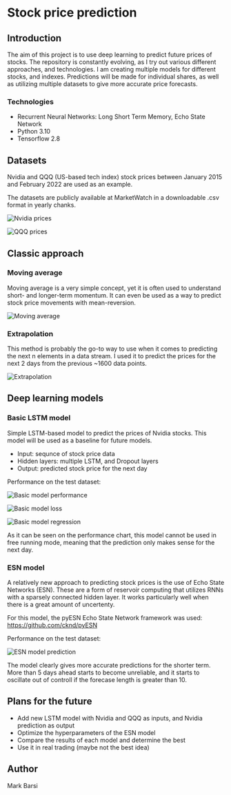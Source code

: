 # Stock price prediction

## Introduction

The aim of this project is to use deep learning to predict future prices of stocks. The repository is constantly evolving, as I try out various different approaches, and technologies. I am creating multiple models for different stocks, and indexes. Predictions will be made for individual shares, as well as utilizing multiple datasets to give more accurate price forecasts.

### Technologies

- Recurrent Neural Networks: Long Short Term Memory, Echo State Network
- Python 3.10
- Tensorflow 2.8

## Datasets

Nvidia and QQQ (US-based tech index) stock prices between January 2015 and February 2022 are used as an example.

The datasets are publicly available at MarketWatch in a downloadable .csv format in yearly chanks. 

![Nvidia prices](images/Nvidia-prices.png)

![QQQ prices](images/QQQ-prices.png)

## Classic approach

### Moving average

Moving average is a very simple concept, yet it is often used to understand short- and longer-term momentum. It can even be used as a way to predict stock price movements with mean-reversion.

![Moving average](images/Moving-averages.png)

### Extrapolation

This method is probably the go-to way to use when it comes to predicting the next n elements in a data stream. I used it to predict the prices for the next 2 days from the previous ~1600 data points.

![Extrapolation](images/2-day-extrapolation.png)

## Deep learning models

### Basic LSTM model

Simple LSTM-based model to predict the prices of Nvidia stocks. This model will be used as a baseline for future models.

- Input: sequnce of stock price data
- Hidden layers: multiple LSTM, and Dropout layers
- Output: predicted stock price for the next day

Performance on the test dataset:

![Basic model performance](images/Basic-model-prediction.png)

![Basic model loss](images/Basic-model-loss.png)

![Basic model regression](images/Basic-model-regression-plot.png)

As it can be seen on the performance chart, this model cannot be used in free running mode, meaning that the prediction only makes sense for the next day.

### ESN model

A relatively new approach to predicting stock prices is the use of Echo State Networks (ESN). These are a form of reservoir computing that utilizes RNNs with a sparsely connected hidden layer. It works particularly well when there is a great amount of uncertenty.

For this model, the pyESN Echo State Network framework was used: https://github.com/cknd/pyESN

Performance on the test dataset:

![ESN model prediction](images/ESN-model-prediction.png)

The model clearly gives more accurate predictions for the shorter term. More than 5 days ahead starts to become unreliable, and it starts to oscillate out of controll if the forecase length is greater than 10.

## Plans for the future

- Add new LSTM model with Nvidia and QQQ as inputs, and Nvidia prediction as output
- Optimize the hyperparameters of the ESN model
- Compare the results of each model and determine the best
- Use it in real trading (maybe not the best idea)

## Author

Mark Barsi